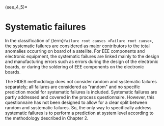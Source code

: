 (eee_4_5)=
# Systematic failures

In the classification of {term}`failure root causes <Failure root cause>`, the systematic failures are considered as major contributors to the total anomalies occurring on board of a satellite. For EEE components and electronic equipment, the systematic failures are linked mainly to the design and manufacturing errors such as errors during the design of the electronic boards, or during the soldering of EEE components on the electronic boards.

The FIDES methodology does not consider random and systematic failures separately; all failures are considered as "random" and no specific prediction model for systematic failures is included. Systematic failures are partly addressed and covered in the process questionnaire. However, this questionnaire has not been designed to allow for a clear split between random and systematic failures. So, the only way to specifically address systematic failures is to perform a prediction at system level according to the methodology described in Chapter 2.

